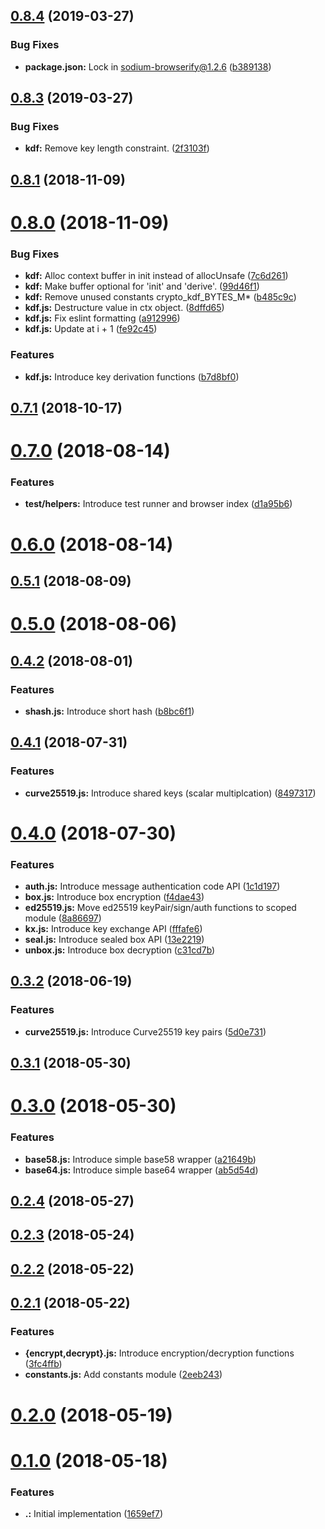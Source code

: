<a name="0.8.4"></a>
## [0.8.4](https://github.com/AraBlocks/ara-crypto/compare/0.8.3...0.8.4) (2019-03-27)


### Bug Fixes

* **package.json:** Lock in sodium-browserify@1.2.6 ([b389138](https://github.com/AraBlocks/ara-crypto/commit/b389138))



<a name="0.8.3"></a>
## [0.8.3](https://github.com/AraBlocks/ara-crypto/compare/0.8.1...0.8.3) (2019-03-27)


### Bug Fixes

* **kdf:** Remove key length constraint. ([2f3103f](https://github.com/AraBlocks/ara-crypto/commit/2f3103f))



<a name="0.8.1"></a>
## [0.8.1](https://github.com/AraBlocks/ara-crypto/compare/0.8.0...0.8.1) (2018-11-09)



<a name="0.8.0"></a>
# [0.8.0](https://github.com/AraBlocks/ara-crypto/compare/0.7.1...0.8.0) (2018-11-09)


### Bug Fixes

* **kdf:** Alloc context buffer in init instead of allocUnsafe ([7c6d261](https://github.com/AraBlocks/ara-crypto/commit/7c6d261))
* **kdf:** Make buffer optional for 'init' and 'derive'. ([99d46f1](https://github.com/AraBlocks/ara-crypto/commit/99d46f1))
* **kdf:** Remove unused constants crypto_kdf_BYTES_M* ([b485c9c](https://github.com/AraBlocks/ara-crypto/commit/b485c9c))
* **kdf.js:** Destructure value in ctx object. ([8dffd65](https://github.com/AraBlocks/ara-crypto/commit/8dffd65))
* **kdf.js:** Fix eslint formatting ([a912996](https://github.com/AraBlocks/ara-crypto/commit/a912996))
* **kdf.js:** Update at i + 1 ([fe92c45](https://github.com/AraBlocks/ara-crypto/commit/fe92c45))


### Features

* **kdf.js:** Introduce key derivation functions ([b7d8bf0](https://github.com/AraBlocks/ara-crypto/commit/b7d8bf0))



<a name="0.7.1"></a>
## [0.7.1](https://github.com/AraBlocks/ara-crypto/compare/0.7.0...0.7.1) (2018-10-17)



<a name="0.7.0"></a>
# [0.7.0](https://github.com/AraBlocks/ara-crypto/compare/0.6.0...0.7.0) (2018-08-14)


### Features

* **test/helpers:** Introduce test runner and browser index ([d1a95b6](https://github.com/AraBlocks/ara-crypto/commit/d1a95b6))



<a name="0.6.0"></a>
# [0.6.0](https://github.com/AraBlocks/ara-crypto/compare/0.5.1...0.6.0) (2018-08-14)



<a name="0.5.1"></a>
## [0.5.1](https://github.com/AraBlocks/ara-crypto/compare/0.5.0...0.5.1) (2018-08-09)



<a name="0.5.0"></a>
# [0.5.0](https://github.com/AraBlocks/ara-crypto/compare/0.4.2...0.5.0) (2018-08-06)



<a name="0.4.2"></a>
## [0.4.2](https://github.com/AraBlocks/ara-crypto/compare/0.4.1...0.4.2) (2018-08-01)


### Features

* **shash.js:** Introduce short hash ([b8bc6f1](https://github.com/AraBlocks/ara-crypto/commit/b8bc6f1))



<a name="0.4.1"></a>
## [0.4.1](https://github.com/AraBlocks/ara-crypto/compare/0.4.0...0.4.1) (2018-07-31)


### Features

* **curve25519.js:** Introduce shared keys (scalar multiplcation) ([8497317](https://github.com/AraBlocks/ara-crypto/commit/8497317))



<a name="0.4.0"></a>
# [0.4.0](https://github.com/AraBlocks/ara-crypto/compare/0.3.2...0.4.0) (2018-07-30)


### Features

* **auth.js:** Introduce message authentication code API ([1c1d197](https://github.com/AraBlocks/ara-crypto/commit/1c1d197))
* **box.js:** Introduce box encryption ([f4dae43](https://github.com/AraBlocks/ara-crypto/commit/f4dae43))
* **ed25519.js:** Move ed25519 keyPair/sign/auth functions to scoped module ([8a86697](https://github.com/AraBlocks/ara-crypto/commit/8a86697))
* **kx.js:** Introduce key exchange API ([fffafe6](https://github.com/AraBlocks/ara-crypto/commit/fffafe6))
* **seal.js:** Introduce sealed box API ([13e2219](https://github.com/AraBlocks/ara-crypto/commit/13e2219))
* **unbox.js:** Introduce box decryption ([c31cd7b](https://github.com/AraBlocks/ara-crypto/commit/c31cd7b))



<a name="0.3.2"></a>
## [0.3.2](https://github.com/AraBlocks/ara-crypto/compare/0.3.1...0.3.2) (2018-06-19)


### Features

* **curve25519.js:** Introduce Curve25519 key pairs ([5d0e731](https://github.com/AraBlocks/ara-crypto/commit/5d0e731))



<a name="0.3.1"></a>
## [0.3.1](https://github.com/AraBlocks/ara-crypto/compare/0.3.0...0.3.1) (2018-05-30)



<a name="0.3.0"></a>
# [0.3.0](https://github.com/AraBlocks/ara-crypto/compare/0.2.4...0.3.0) (2018-05-30)


### Features

* **base58.js:** Introduce simple base58 wrapper ([a21649b](https://github.com/AraBlocks/ara-crypto/commit/a21649b))
* **base64.js:** Introduce simple base64 wrapper ([ab5d54d](https://github.com/AraBlocks/ara-crypto/commit/ab5d54d))



<a name="0.2.4"></a>
## [0.2.4](https://github.com/AraBlocks/ara-crypto/compare/0.2.3...0.2.4) (2018-05-27)



<a name="0.2.3"></a>
## [0.2.3](https://github.com/AraBlocks/ara-crypto/compare/0.2.2...0.2.3) (2018-05-24)



<a name="0.2.2"></a>
## [0.2.2](https://github.com/AraBlocks/ara-crypto/compare/0.2.1...0.2.2) (2018-05-22)



<a name="0.2.1"></a>
## [0.2.1](https://github.com/AraBlocks/ara-crypto/compare/0.2.0...0.2.1) (2018-05-22)


### Features

* **{encrypt,decrypt}.js:** Introduce encryption/decryption functions ([3fc4ffb](https://github.com/AraBlocks/ara-crypto/commit/3fc4ffb))
* **constants.js:** Add constants module ([2eeb243](https://github.com/AraBlocks/ara-crypto/commit/2eeb243))



<a name="0.2.0"></a>
# [0.2.0](https://github.com/AraBlocks/ara-crypto/compare/0.1.0...0.2.0) (2018-05-19)



<a name="0.1.0"></a>
# [0.1.0](https://github.com/AraBlocks/ara-crypto/compare/1659ef7...0.1.0) (2018-05-18)


### Features

* **.:** Initial implementation ([1659ef7](https://github.com/AraBlocks/ara-crypto/commit/1659ef7))



